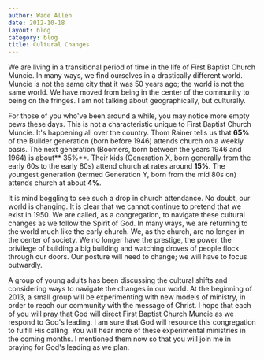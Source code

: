 ```yaml
---
author: Wade Allen
date: 2012-10-18
layout: blog
category: blog
title: Cultural Changes
---
```


We are living in a transitional period of time in the life of First Baptist Church Muncie. In many ways, we find ourselves in a drastically different world. Muncie is not the same city that it was 50 years ago; the world is not the same world. We have moved from being in the center of the community to being on the fringes. I am not talking about geographically, but culturally. 

For those of you who've been around a while, you may notice more empty pews these days. This is not a characteristic unique to First Baptist Church Muncie. It's happening all over the country. Thom Rainer tells us that **65%** of the Builder generation (born before 1946) attends church on a weekly basis.  The next generation (Boomers, born between the years 1946 and 1964) is about** 35%**. Their kids (Generation X, born generally from the early 60s to the early 80s) attend church at rates around **15%**. The youngest generation (termed Generation Y, born from the mid 80s on) attends church at about **4%**. 

It is mind boggling to see such a drop in church attendance. No doubt, our world is changing. It is clear that we cannot continue to pretend that we exist in 1950. We are called, as a congregation, to navigate these cultural changes as we follow the Spirit of God. In many ways, we are returning to the world much like the early church. We, as the church, are no longer in the center of society. We no longer have the prestige, the power, the privilege of building a big building and watching droves of people flock through our doors. Our posture will need to change; we will have to focus outwardly.

A group of young adults has been discussing the cultural shifts and considering ways to navigate the changes in our world. At the beginning of 2013, a small group will be experimenting with new models of ministry, in order to reach our community with the message of Christ. I hope that each of you will pray that God will direct First Baptist Church Muncie as we respond to God's leading. I am sure that God will resource this congregation to fulfill His calling. You will hear more of these experimental ministries in the coming months. I mentioned them now so that you will join me in praying for God's leading as we plan.